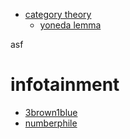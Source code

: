 * [category theory](https://en.wikipedia.org/wiki/Category_theory)
    * [yoneda lemma](https://en.wikipedia.org/wiki/Yoneda_lemma)

asf
# infotainment
* [3brown1blue](https://www.youtube.com/c/3blue1brown)
* [numberphile](https://www.youtube.com/c/numberphile)

